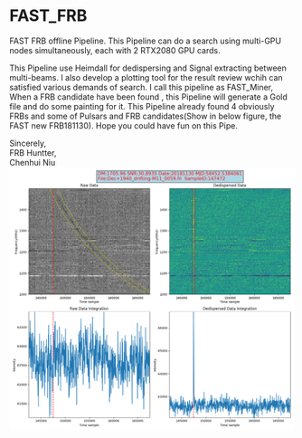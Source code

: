 # FAST_FRB
FAST FRB offline Pipeline. This Pipeline can do a search using multi-GPU nodes simultaneously, each with 2 RTX2080 GPU cards. 

This Pipeline use Heimdall for dedispersing and Signal extracting between multi-beams. I also develop a plotting tool for the result review wchih can satisfied various demands of search.
I call this pipeline as FAST_Miner, When a FRB candidate have been found , this Pipeline will generate a Gold file and do some painting for it. This Pipeline already found 4 obviously FRBs and some of Pulsars and FRB candidates(Show in below figure, the FAST new FRB181130). Hope you could have fun on this Pipe.  
  
Sincerely,  
FRB Huntter,  
Chenhui Niu  
![ ](https://github.com/peterniuzai/FAST_FRB/blob/master/2018-11-30-04:54:50_MJD:58452.5384061.png  "Overview plot")
